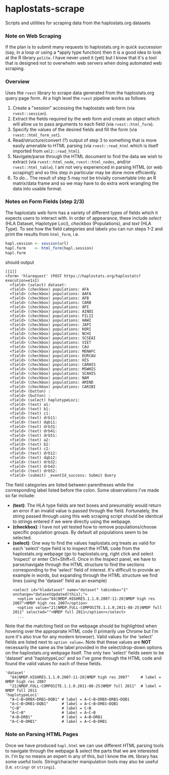 # haplostats-scrape
Scripts and utilities for scraping data from the haplostats.org datasets

### Note on Web Scraping

If the plan is to submit many requests to haplostats.org in quick succession (say, in a loop or using a *apply type function) then it is a good idea to look at the R library `polite`. I have never used it (yet) but I know that it's a tool that is designed not to overwhelm web servers when doing automated web scraping.


### Overview

Uses the `rvest` library to scrape data generated from the haplostats.org query page form. At a high level the `rvest` pipeline works as follows
1) Create a "session" accessing the haplostats web form (via `rvest::session`).
2) Extract the fields required by the web form and create an object which will allow us to pass arguments to each field (via `rvest::html_form`).
3) Specify the values of the desired fields and fill the form (via `rvest::html_form_set`).
4) Read/structure/convert (?) output of step 3 to something that is more easily amenable to HTML parsing (via `rvest::read_html` which is itself imported from `xml2::read_html`).
5) Navigate/parse through the HTML document to find the data we wish to extract (via `rvest::html_node`, `rvest::html_nodes`, and/or `rvest::html_table`). I am not very experienced in parsing HTML (or web scraping!) and so this step in particular may be done more efficiently.
6) *To do...* The result of step 5 may not be trivially convertable into an R matrix/data frame and so we may have to do extra work wrangling the data into usable format.

### Notes on Form Fields (step 2/3)

The haplostats web form has a variety of different types of fields which it expects users to interact with. In order of appearance, these include *select* (HLA Dataset, Haplotype Loci), *checkbox* (Populations), and *text* (HLA Type). To see how the field categories and labels you can run steps 1-2 and print the results from `html_form`, i.e.
```R
hapl.session <- session(url)
hapl.form    <- html_form(hapl.session)
hapl.form
```
should output 
```
[[1]]
<form> 'hlarequest' (POST https://haplostats.org/haplostats?execution=e1s1)
  <field> (select) dataset: 
  <field> (checkbox) populations: AFA
  <field> (checkbox) populations: AAFA
  <field> (checkbox) populations: AFB
  <field> (checkbox) populations: CARB
  <field> (checkbox) populations: API
  <field> (checkbox) populations: AINDI
  <field> (checkbox) populations: FILII
  <field> (checkbox) populations: HAWI
  <field> (checkbox) populations: JAPI
  <field> (checkbox) populations: KORI
  <field> (checkbox) populations: NCHI
  <field> (checkbox) populations: SCSEAI
  <field> (checkbox) populations: VIET
  <field> (checkbox) populations: CAU
  <field> (checkbox) populations: MENAFC
  <field> (checkbox) populations: EURCAU
  <field> (checkbox) populations: HIS
  <field> (checkbox) populations: CARHIS
  <field> (checkbox) populations: MSWHIS
  <field> (checkbox) populations: SCAHIS
  <field> (checkbox) populations: NAM
  <field> (checkbox) populations: AMIND
  <field> (checkbox) populations: CARIBI
  <field> (button) : 
  <field> (button) : 
  <field> (select) haplotypeLoci: 
  <field> (text) a1: 
  <field> (text) b1: 
  <field> (text) c1: 
  <field> (text) drb11: 
  <field> (text) dqb11: 
  <field> (text) drb31: 
  <field> (text) drb41: 
  <field> (text) drb51: 
  <field> (text) a2: 
  <field> (text) b2: 
  <field> (text) c2: 
  <field> (text) drb12: 
  <field> (text) dqb12: 
  <field> (text) drb32: 
  <field> (text) drb42: 
  <field> (text) drb52: 
  <field> (submit) _eventId_success: Submit Query
```
The field categories are listed between parentheses while the corresponding label listed before the colon. Some observations I've made so far include:

* **(text)**: The HLA type fields are text boxes and presumably would return an error if an invalid value is passed through the field. Fortunately, the string passed through using this web scraping script should be identical to strings entered if we were directly using the webpage.
* **(checkbox)**: I have not yet tested how to remove populations/choose specific population groups. By default all populations seem to be selected. 
* **(select)**: One way to find the values haplostats.org treats as valid for each 'select'-type field is to inspect the HTML code from the haplostats.org webpage (go to haplostats.org, right click and select 'Inspect' or enter Ctrl+Shift+I). Once in the Inspect panel, we have to parse/navigate through the HTML structure to find the sections corresponding to the 'select' field of interest. It's difficult to provide an example in words, but expanding through the HTML structure we find lines (using the 'dataset' field as an example)
  ```
  <select id="hladataset" name="dataset" tabindex="1" onchange="datasetUpdated(this);">
    <option value="84|NMDP.HIGHRES.1.1.0.2007-11-20|NMDP high res 2007">NMDP high res 2007</option>
    <option value="21|NMDP.FULL-COMPOSITE.1.1.0.2011-08-25|NMDP full 2011" selected="">NMDP full 2011</option></select>
    ...
  ```
Note that the matching field on the webpage should be highlighted when hovering over the appropriate HTML code (I primarily use Chrome but I'm sure it's also true for any modern browser). Valid values for the 'select' fields are listed next to `option value=`. Note that these values are **NOT** necessarily the same as the label provided in the select/drop-down options on the haplostats.org webpage itself. The only two 'select' fields seem to be 'dataset' and 'haplotypeLoci' and so I've gone through the HTML code and found the valid values for each of these fields.
  ```
  'dataset'
    "84|NMDP.HIGHRES.1.1.0.2007-11-20|NMDP high res 2007"     # label = NMDP high res 2007
    "21|NMDP.FULL-COMPOSITE.1.1.0.2011-08-25|NMDP full 2011"  # label = NMDP full 2011
  'haplotypeLoci'
    "A~C~B~DRBX~DRB1~DQB1" # label = A~C~B~DRBX~DRB1~DQB1
    "A~C~B~DRB1~DQB1"      # label = A~C~B~DRB1~DQB1
    "C~B"                  # label = C~B
    "A~C~B"                # label = A~C~B
    "A~B~DRB1"             # label = A~B~DRB1
    "A~C~B~DRB1"           # label = A~C~B~DRB1
  ```                

### Note on Parsing HTML Pages

Once we have produced `hapl.html` we can use different HTML parsing tools to navigate through the webpage & select the parts that we are interested in. I'm by no means an expert in any of this, but I know the `XML` library has some useful tools. String/character manipulation tools may also be useful (i.e. `stringr` or `stringi`). 


